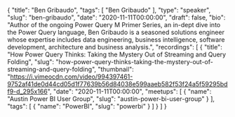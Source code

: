 {
  "title": "Ben Gribaudo",
  "tags": [
    "Ben Gribaudo"
  ],
  "type": "speaker",
  "slug": "ben-gribaudo",
  "date": "2020-11-11T00:00:00",
  "draft": false,
  "bio": "Author of the ongoing Power Query M Primer Series, an in-dept dive into the Power Query language, Ben Gribaudo is a seasoned solutions engineer whose expertise includes data engineering, business intelligence, software development, architecture and business analysis.",
  "recordings": [
    {
      "title": "How Power Query Thinks: Taking the Mystery Out of Streaming and Query Folding",
      "slug": "how-power-query-thinks-taking-the-mystery-out-of-streaming-and-query-folding",
      "thumbnail": "https://i.vimeocdn.com/video/994397461-9752af41de0d44cd05d1f77639b56d84038e599aaeb582f53f24a5f59295bdf9-d_295x166",
      "date": "2020-11-11T00:00:00",
      "meetups": [
        {
          "name": "Austin Power BI User Group",
          "slug": "austin-power-bi-user-group"
        }
      ],
      "tags": [
        {
          "name": "PowerBI",
          "slug": "powerbi"
        }
      ]
    }
  ]
}